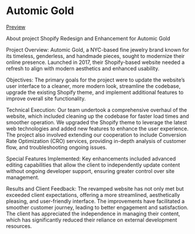 
# Automic Gold
[Preview](https://www.automicgold.com/)

About project
Shopify Redesign and Enhancement for Automic Gold

Project Overview: Automic Gold, a NYC-based fine jewelry brand known for its timeless, genderless, and handmade pieces, sought to modernize their online presence. Launched in 2017, their Shopify-based website needed a refresh to align with modern aesthetics and enhanced usability.

Objectives: The primary goals for the project were to update the website’s user interface to a cleaner, more modern look, streamline the codebase, upgrade the existing Shopify theme, and implement additional features to improve overall site functionality.

Technical Execution: Our team undertook a comprehensive overhaul of the website, which included cleaning up the codebase for faster load times and smoother operation. We upgraded the Shopify theme to leverage the latest web technologies and added new features to enhance the user experience. The project also involved extending our cooperation to include Conversion Rate Optimization (CRO) services, providing in-depth analysis of customer flow, and troubleshooting ongoing issues.

Special Features Implemented: Key enhancements included advanced editing capabilities that allow the client to independently update content without ongoing developer support, ensuring greater control over site management.

Results and Client Feedback: The revamped website has not only met but exceeded client expectations, offering a more streamlined, aesthetically pleasing, and user-friendly interface. The improvements have facilitated a smoother customer journey, leading to better engagement and satisfaction. The client has appreciated the independence in managing their content, which has significantly reduced their reliance on external development resources.